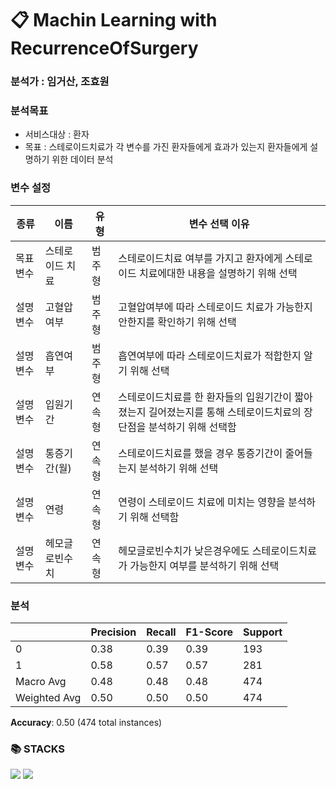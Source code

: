 # 📋 Machin Learning with RecurrenceOfSurgery
### 분석가 : 임거산, 조효원 
### 분석목표
- 서비스대상 : 환자 
- 목표 : 스테로이드치료가 각 변수를 가진 환자들에게 효과가 있는지 환자들에게 설명하기 위한 데이터 분석

 
###  변수 설정
| 종류 | 이름 | 유형 | 변수 선택 이유
|---|---|---|---|
|목표변수 |스테로이드 치료|범주형|스테로이드치료 여부를 가지고 환자에게 스테로이드 치료에대한 내용을 설명하기 위해 선택 |
|설명변수 |고혈압여부|범주형|고혈압여부에 따라 스테로이드 치료가 가능한지 안한지를 확인하기 위해 선택|
|설명변수 |흡연여부|범주형|흡연여부에 따라 스테로이드치료가 적합한지 알기 위해 선택 |
|설명변수 |입원기간|연속형| 스테로이드치료를 한 환자들의 입원기간이 짧아졌는지 길어졌는지를 통해 스테로이드치료의 장단점을 분석하기 위해 선택함|
|설명변수 |통증기간(월)|연속형|스테로이드치료를 했을 경우 통증기간이 줄어들는지 분석하기 위해 선택|
|설명변수 |연령|연속형| 연령이 스테로이드 치료에 미치는 영향을 분석하기 위해 선택함|
|설명변수 |헤모글로빈수치|연속형|헤모글로빈수치가 낮은경우에도 스테로이드치료가 가능한지 여부를 분석하기 위해 선택|

### 분석

|   | Precision | Recall | F1-Score | Support |
|---|-----------|--------|----------|---------|
| 0 | 0.38      | 0.39   | 0.39     | 193     |
| 1 | 0.58      | 0.57   | 0.57     | 281     |
|Macro Avg | 0.48   | 0.48  | 0.48   |474    |
|Weighted Avg| 0.50 | 0.50 |0.50  |474    |

**Accuracy**: 0.50 (474 total instances)



### 📚 STACKS

<img src="https://img.shields.io/badge/python-3776AB?style=for-the-badge&logo=python&logoColor=white"> 
  <img src="https://img.shields.io/badge/github-181717?style=for-the-badge&logo=github&logoColor=white">
